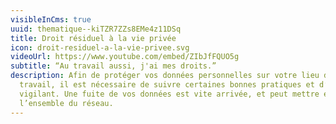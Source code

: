 ```yaml
---
visibleInCms: true
uuid: thematique--kiTZR7ZZs8EMe4z11DSq
title: Droit résiduel à la vie privée
icon: droit-residuel-a-la-vie-privee.svg
videoUrl: https://www.youtube.com/embed/ZIbJfFQUO5g
subtitle: “Au travail aussi, j'ai mes droits.”
description: Afin de protéger vos données personnelles sur votre lieu de
  travail, il est nécessaire de suivre certaines bonnes pratiques et d’être
  vigilant. Une fuite de vos données est vite arrivée, et peut mettre en péril
  l’ensemble du réseau.
---
```

